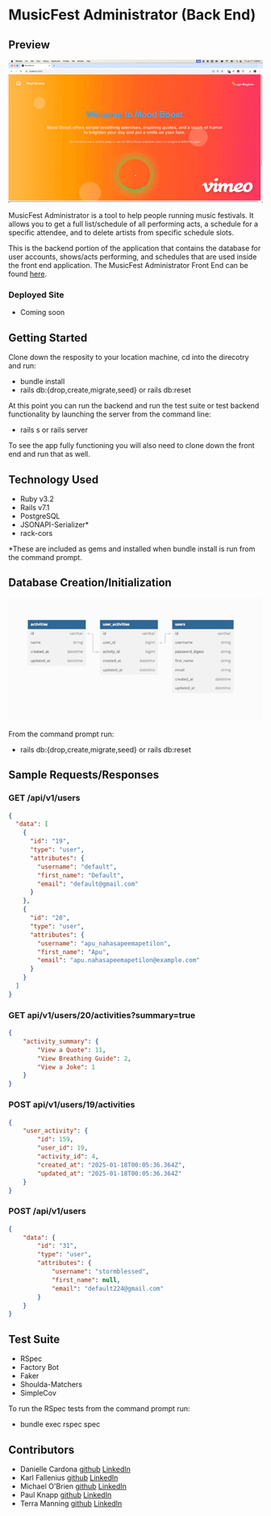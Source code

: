 # MusicFest Administrator (Back End)

## Preview
![Front End Image](https://github.com/Mood-Boost/mood_boost_be/blob/main/images/New%20Recording%20-%201_17_2025%2C%204_08_07%20PM-high.gif)

MusicFest Administrator is a tool to help people running music festivals.  It allows you to get a full list/schedule of all performing acts, a schedule for a specific attendee, and to delete artists from specific schedule slots.

This is the backend portion of the application that contains the database for user accounts, shows/acts performing, and schedules that are used inside the front end application.  The MusicFest Administrator Front End can be found [here](https://github.com/MiTOBrien/musicfest_administrator).

### Deployed Site
- Coming soon

## Getting Started
Clone down the resposity to your location machine, cd into the direcotry and run: 
- bundle install
- rails db:{drop,create,migrate,seed} or rails db:reset

At this point you can run the backend and run the test suite or test backend functionality by launching the server from the command line:
- rails s or rails server

To see the app fully functioning you will also need to clone down the front end and run that as well.

## Technology Used

- Ruby v3.2
- Rails v7.1
- PostgreSQL
- JSONAPI-Serializer*
- rack-cors

*These are included as gems and installed when bundle install is run from the command prompt.

## Database Creation/Initialization

![Database Schema](https://github.com/Mood-Boost/mood_boost_be/blob/main/images/schema.png)

From the command prompt run:
- rails db:{drop,create,migrate,seed} or rails db:reset

## Sample Requests/Responses

### GET /api/v1/users
```json
{
  "data": [
    {
      "id": "19",
      "type": "user",
      "attributes": {
        "username": "default",
        "first_name": "Default",
        "email": "default@gmail.com"
      }
    },
    {
      "id": "20",
      "type": "user",
      "attributes": {
        "username": "apu_nahasapeemapetilon",
        "first_name": "Apu",
        "email": "apu.nahasapeemapetilon@example.com"
      }
    }
  ]
}
```
### GET api/v1/users/20/activities?summary=true
```json
{
    "activity_summary": {
        "View a Quote": 11,
        "View Breathing Guide": 2,
        "View a Joke": 1
    }
}
```
### POST api/v1/users/19/activities
```json
{
    "user_activity": {
        "id": 159,
        "user_id": 19,
        "activity_id": 4,
        "created_at": "2025-01-18T00:05:36.364Z",
        "updated_at": "2025-01-18T00:05:36.364Z"
    }
}
```
### POST /api/v1/users
```json
{
    "data": {
        "id": "31",
        "type": "user",
        "attributes": {
            "username": "stormblessed",
            "first_name": null,
            "email": "default224@gmail.com"
        }
    }
}
```

## Test Suite
- RSpec
- Factory Bot
- Faker
- Shoulda-Matchers
- SimpleCov

To run the RSpec tests from the command prompt run: 
- bundle exec rspec spec

## Contributors
- Danielle Cardona [github](https://github.com/dcardona23) [LinkedIn](https://www.linkedin.com/in/danielle-cardona-se/)
- Karl Fallenius [github](https://github.com/SmilodonP) [LinkedIn](https://www.linkedin.com/in/karlfallenius/)
- Michael O'Brien [github](https://github.com/MiTOBrien) [LinkedIn](https://www.linkedin.com/in/michaelobrien67/)
- Paul Knapp [github](https://github.com/Paul-Knapp) [LinkedIn](https://www.linkedin.com/in/paul-m-knapp/)
- Terra Manning [github](https://github.com/TDManning) [LinkedIn](https://www.linkedin.com/in/terra-manning/)
